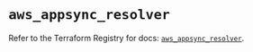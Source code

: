 # `aws_appsync_resolver`

Refer to the Terraform Registry for docs: [`aws_appsync_resolver`](https://registry.terraform.io/providers/hashicorp/aws/5.73.0/docs/resources/appsync_resolver).

